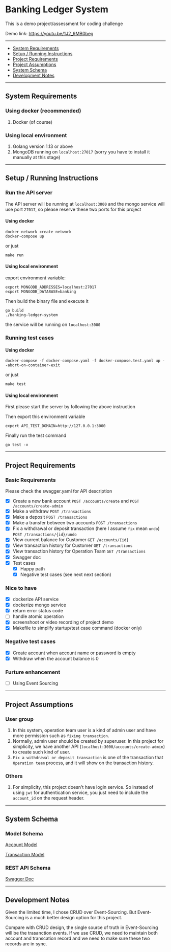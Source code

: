 # Banking Ledger System
This is a demo project/assessment for coding challenge

Demo link: https://youtu.be/1J2_9MB0beg

-------------------------
- [System Requirements](#system-requirements)
- [Setup / Running Instructions](#setup--running-instructions)
- [Project Requirements](#project-requirements)
- [Project Assumptions](#project-assumptions)
- [System Schema](#system-schema)
- [Development Notes](#development-notes)

-------------------------
## System Requirements

### Using docker (recommended)
1. Docker (of course)

### Using local environment
1. Golang version 1.13 or above
2. MongoDB running on `localhost:27017` (sorry you have to install it manually at this stage)

-------------------------
## Setup / Running Instructions
### Run the API server 

The API server will be running at `localhost:3000` and the mongo service will use port `27017`, so please reserve these two ports for this project

#### Using docker
```
docker network create network
docker-compose up
```

or just
```
make run
```

#### Using local environment

export environment variable:

```
export MONGODB_ADDRESSES=localhost:27017
export MONGODB_DATABASE=banking
```

Then build the binary file and execute it
```
go build
./banking-ledger-system
```

the service will be running on `localhost:3000`

### Running test cases

#### Using docker
`docker-compose -f docker-compose.yaml -f docker-compose.test.yaml up --abort-on-container-exit`

or just
```
make test
```

#### Using local environment
First please start the server by following the above instruction

Then export this environment variable
```
export API_TEST_DOMAIN=http://127.0.0.1:3000
```

Finally run the test command
```
go test -v
```

-------------------------
## Project Requirements
### Basic Requirements
Please check the swagger.yaml for API description
- [x] Create a new bank account `POST /accounts/create` and `POST /accounts/create-admin`
- [x] Make a withdraw `POST /transactions`
- [x] Make a deposit `POST /transactions`
- [x] Make a transfer between two accounts `POST /transactions`
- [x] Fix a withdrawal or deposit transaction (here I assume `fix` mean `undo`) `POST /transactions/{id}/undo`
- [x] View current balance for Customer `GET /accounts/{id}`
- [x] View transaction history for Customer `GET /transactions`
- [x] View transaction history for Operation Team `GET /transactions`
- [x] Swagger doc
- [x] Test cases
  - [x] Happy path
  - [x] Negative test cases (see next next section)

### Nice to have
- [x] dockerize API service
- [x] dockerize mongo service
- [x] return error status code
- [ ] handle atomic operation
- [x] screenshoot or video recording of project demo
- [x] Makefile to simplify startup/test case command (docker only)

### Negative test cases
  - [x] Create account when account name or password is empty
  - [x] Withdraw when the account balance is 0

### Furture enhancement
- [ ] Using Event Sourcing

-------------------------
## Project Assumptions

### User group
1. In this system, operation team user is a kind of admin user and have more permission such as `fixing transaction`. 
2. Normally, admin user should be created by superuser. In this project for simplicity, we have another API (`localhost:3000/accounts/create-admin`) to create such kind of user.
3. `Fix a withdrawal or deposit transaction` is one of the transaction that `Operation team` process, and it will show on the transaction history.

### Others
1. For simplicity, this project doesn't have login service. So instead of using `jwt` for authentication service, you just need to include the `account_id` on the request header.

-------------------------
## System Schema

### Model Schema
[Account Model](https://github.com/alanyeung95/banking-ledger-system/blob/main/pkg/accounts/model.go)

[Transaction Model](https://github.com/alanyeung95/banking-ledger-system/blob/main/pkg/transactions/model.go)

### REST API Schema
[Swagger Doc](https://github.com/alanyeung95/banking-ledger-system/blob/main/swagger.yaml)

-------------------------
## Development Notes
Given the limited time, I chose CRUD over Event-Sourcing. But Event-Sourcing is a much better design option for this project.

Compare with CRUD design,  the single source of truth in Event-Sourcing will be the trasanction events. If we use CRUD, we need to maintain both account and transcation record and we need to make sure these two records are in sync.

